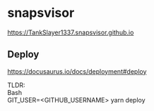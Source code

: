 # snapsvisor
https://TankSlayer1337.snapsvisor.github.io

## Deploy
https://docusaurus.io/docs/deployment#deploy

TLDR:  
Bash  
GIT_USER=<GITHUB_USERNAME> yarn deploy